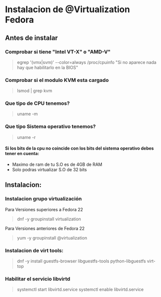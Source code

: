 # Instalacion de @Virtualization Fedora

## Antes de instalar

### Comprobar si tiene "Intel VT-X" o "AMD-V"
 > egrep '(vmx|svm)' --color=always /proc/cpuinfo
"Si no aparece nada hay que habilitarlo en la BIOS"

### Comprobar si el modulo KVM esta cargado
 > lsmod | grep kvm

### Que tipo de CPU tenemos?
 > uname -m

### Que tipo  Sistema operativo tenemos?
 > uname -r

#### Si los bits de la cpu no coincide con los bits del sistema operativo debes tener en cuenta:
 * Maximo de ram de tu S.O es de 4GB de RAM
 * Solo podras virtualizar S.O de 32 bits

## Instalacion:

### Instalacion grupo virtualización
Para Versiones superiores a Fedora 22
 > dnf -y groupinstall  virtualization

Para Versiones anteriores de Fedora 22 
 > yum -y groupinstall @virtualization 

### Instalacion de virt tools:
 > dnf -y install guestfs-browser libguestfs-tools python-libguestfs virt-top

### Habilitar el servicio libvirtd
 > systemctl start libvirtd.service
 > systemctl enable libvirtd.service
